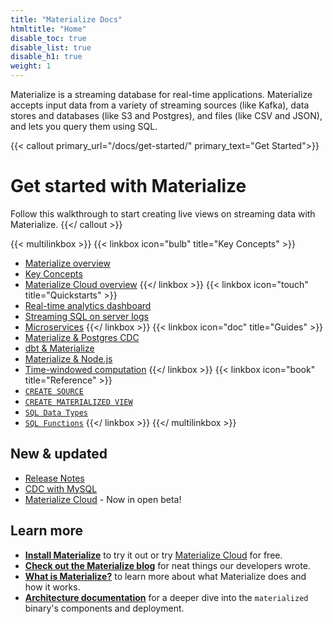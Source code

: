 ```yaml
---
title: "Materialize Docs"
htmltitle: "Home"
disable_toc: true
disable_list: true
disable_h1: true
weight: 1
---
```


Materialize is a streaming database for real-time applications. Materialize
accepts input data from a variety of streaming sources (like Kafka), data stores and databases (like S3 and Postgres), and files
(like CSV and JSON), and lets you query them using SQL.

{{< callout primary_url="/docs/get-started/" primary_text="Get Started">}}
  # Get started with Materialize

  Follow this walkthrough to start creating live views on streaming data with Materialize.
{{</ callout >}}

{{< multilinkbox >}}
{{< linkbox icon="bulb" title="Key Concepts" >}}
- [Materialize overview](/overview/what-is-materialize/)
- [Key Concepts](/overview/key-concepts/)
- [Materialize Cloud overview](/cloud/)
{{</ linkbox >}}
{{< linkbox icon="touch" title="Quickstarts" >}}
- [Real-time analytics dashboard](/quickstarts/live-analytics/)
- [Streaming SQL on server logs](/quickstarts/log-parsing/)
- [Microservices](/quickstarts/microservice/)
{{</ linkbox >}}
{{< linkbox icon="doc" title="Guides" >}}
- [Materialize &amp; Postgres CDC](/integrations/cdc-postgres/)
- [dbt &amp; Materialize](/integrations/dbt/)
- [Materialize &amp; Node.js](/integrations/node-js/)
- [Time-windowed computation](/sql/patterns/temporal-filters/)
{{</ linkbox >}}
{{< linkbox icon="book" title="Reference" >}}
- [`CREATE SOURCE`](/sql/create-source/)
- [`CREATE MATERIALIZED VIEW`](/sql/create-materialized-view/)
- [`SQL Data Types`](/sql/types/)
- [`SQL Functions`](/sql/functions/)
{{</ linkbox >}}
{{</ multilinkbox >}}

## New &amp; updated

- [Release Notes](/release-notes/)
- [CDC with MySQL](/integrations/cdc-mysql/)
- [Materialize Cloud](/cloud/) - Now in open beta!

## Learn more

- [**Install Materialize**](./install) to try it out or try [Materialize Cloud](/cloud/) for free.
- [**Check out the Materialize blog**](https://www.materialize.com/blog/) for neat things our developers wrote.
- [**What is Materialize?**](./overview/what-is-materialize) to learn
more about what Materialize does and how it works.
- [**Architecture documentation**](./overview/architecture) for a deeper dive into the `materialized` binary's components and deployment.
